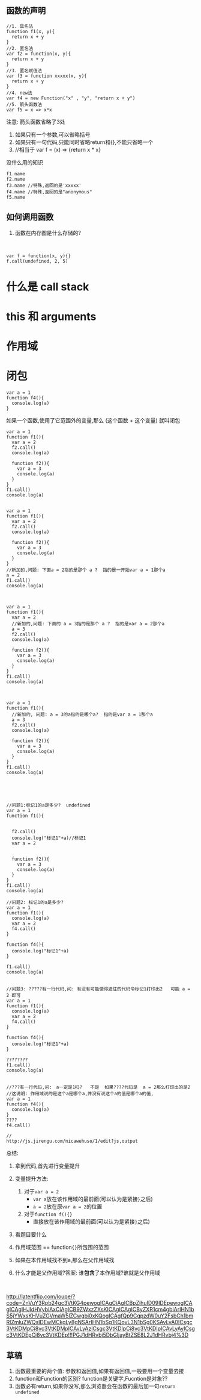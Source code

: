 ## 函数的声明

```
//1. 具名法
function f1(x, y){
  return x + y
}
//2. 匿名法
var f2 = function(x, y){
  return x + y
}
//3. 匿名赋值法
var f3 = function xxxxx(x, y){
  return x + y
}
//4. new法
var f4 = new Function("x" , "y", "return x + y")
//5. 箭头函数法
var f5 = x => x*x  
```

注意: 箭头函数省略了3处

1. 如果只有一个参数,可以省略括号
2. 如果只有一句代码,只能同时省略return和{},不能只省略一个
3. //相当于  var f = (x) => {return x * x}

没什么用的知识

```
f1.name
f2.name
f3.name //特殊,返回的是'xxxxx'
f4.name //特殊,返回的是"anonymous"
f5.name
```



## 如何调用函数

1.    函数在内存图是什么存储的? 

   ​

```
var f = function(x, y){}
f.call(undefined, 2, 5)
```



# 什么是 call stack

# this 和 arguments

# 作用域

# 闭包

```
var a = 1
function f4(){
  console.log(a)
}
```

如果一个函数,使用了它范围外的变量,那么 (这个函数 + 这个变量) 就叫闭包





```
var a = 1
function f1(){
  var a = 2
  f2.call()
  console.log(a)
  
  function f2(){
    var a = 3
    console.log(a)
  }
}
f1.call()
console.log(a)

 
var a = 1
function f1(){
  var a = 2
  f2.call()
  console.log(a)
  
  function f2(){
    var a = 3
    console.log(a)
  }
}
//新加的,问题: 下面a = 2指的是那个 a ?  指的是一开始var a = 1那个a
a = 2 
f1.call()
console.log(a)



var a = 1
function f1(){
  var a = 2
  //新加的,问题: 下面的 a = 3指的是那个 a ?  指的是var a = 2那个a
  a = 3
  f2.call()
  console.log(a)
  
  function f2(){
    var a = 3
    console.log(a)
  }
}
f1.call()
console.log(a)



var a = 1
function f1(){
  //新加的, 问题: a = 3的a指的是哪个a?  指的是var a = 1那个a
  a = 3
  f2.call()
  console.log(a)
  
  function f2(){
    var a = 3
    console.log(a)
  }
}
f1.call()
console.log(a)





//问题1:标记1的a是多少?  undefined   
var a = 1
function f1(){
 

  f2.call()
  console.log("标记1"+a)//标记1
  var a = 2
  
  
  function f2(){
    var a = 3
    console.log(a)
  }
}
f1.call()
console.log(a)

//问题2: 标记1的a是多少?   
var a = 1
function f1(){
  console.log(a)
  var a = 2
  f4.call()
}

function f4(){
  console.log("标记1"+a)
}

f1.call()
console.log(a)


//问题3: ?????有一行代码,问: 有没有可能使得遮住的代码令标记1打印出2   可能 a = 2 即可
var a = 1
function f1(){
  console.log(a)
  var a = 2
  f4.call()
}

function f4(){
  console.log("标记1"+a)
}

????????
f1.call()
console.log(a)


//???有一行代码,问:　a一定是1吗?   不是  如果????代码是  a = 2那么打印出的是2
//这说明: 作用域说的是这个a是哪个a,并没有说这个a的值是哪个a的值,
var a = 1
function f4(){
  console.log(a)
}
????
f4.call()

//
http://js.jirengu.com/nicawehuso/1/edit?js,output
```



总结: 

1. 拿到代码,首先进行变量提升

2. 变量提升方法:

   1. 对于`var a = 2` 
      - `var a`放在该作用域的最前面(可以认为是紧接`}`之后)
      - `a = 2`放在原`var a = 2`的位置
   2. 对于`function f(){}`
      - 直接放在该作用域的最前面(可以认为是紧接`}`之后)

3. 看题目要什么

4. 作用域范围 == function`{}`所包围的范围 

5. 如果在本作用域找不到a,那么在父作用域找

6. 什么才能是父作用域?答案: 谁**包含**了本作用域?谁就是父作用域

   ​









http://latentflip.com/loupe/?code=ZnVuY3Rpb24gc3VtKG4pewogICAgCiAgICBpZihuID09IDEpewogICAgICAgIHJldHVybiAxCiAgICB9ZWxzZXsKICAgICAgICByZXR1cm4gbiArIHN1bS5jYWxsKHVuZGVmaW5lZCwgbi0xKQogICAgfQp9CgpzdW0uY2FsbCh1bmRlZmluZWQsIDEwMCkgLy8gNSArIHN1bSg1KQovL3N1bSg0KSAvLyA0ICsgc3VtKDMpCi8vc3VtKDMpICAvLyAzICsgc3VtKDIpCi8vc3VtKDIpICAvLyAyICsgc3VtKDEpCi8vc3VtKDEp!!!PGJ1dHRvbj5DbGljayBtZSE8L2J1dHRvbj4%3D







## 草稿

1. 函数最重要的两个值: 参数和返回值,如果有返回值,一般要用一个变量去接
2. function和Function的区别? function是关键字,Fucntion是对象??
3. 函数必有return,如果你没写,那么浏览器会在函数的最后加一句`return undefined`